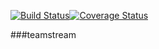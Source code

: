 [![Build Status](https://travis-ci.org/kadowki/mosh.svg)](https://travis-ci.org/kadowki/mosh)[![Coverage Status](https://coveralls.io/repos/kadowki/mosh/badge.png)](https://coveralls.io/r/kadowki/mosh)

###teamstream